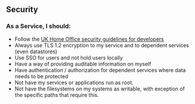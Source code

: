 ## Security

### As a Service, I should: 

- Follow the [UK Home Office security guidelines for developers](https://github.com/UKHomeOffice/security-guide-for-developers)
- Always use TLS 1.2 encryption to my service and to dependent services (even datastores)
- Use SSO for users and not hold users locally
- Have a way of providing auditable information on myself
- Have authentication / authorization for dependent services where data needs to be protected
- Not have my services or applications run as root.
- Not have the filesystems on my systems as writable, with exception of the specific paths that require this.
